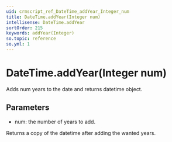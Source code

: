 ```yaml
---
uid: crmscript_ref_DateTime_addYear_Integer_num
title: DateTime.addYear(Integer num)
intellisense: DateTime.addYear
sortOrder: 215
keywords: addYear(Integer)
so.topic: reference
so.yml: 1
---
```


# DateTime.addYear(Integer num)

Adds num years to the date and returns datetime object.

## Parameters

* num: the number of years to add.

Returns a copy of the datetime after adding the wanted years.
